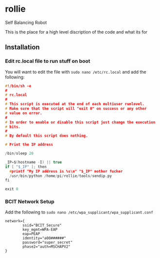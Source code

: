 # rollie
Self Balancing Robot


This is the place for a high level discription of the code and what its for


## Installation
### Edit rc.local file to run stuff on boot

You will want to edit the file with `sudo nano /etc/rc.local` and add the following:

```c
#!/bin/sh -e
#
# rc.local
#
# This script is executed at the end of each multiuser runlevel.
# Make sure that the script will "exit 0" on success or any other
# value on error.
#
# In order to enable or disable this script just change the execution
# bits.
#
# By default this script does nothing.

# Print the IP address

/bin/sleep 20

_IP=$(hostname -I) || true
if [ "$_IP" ]; then
  #printf "My IP address is %s\n" "$_IP" mother fucker
  /usr/bin/python /home/pi/rollie/tools/sendip.py
fi

exit 0 
```

### BCIT Network Setup
Add the following to `sudo nano /etc/wpa_supplicant/wpa_supplicant.conf`
```
network={
        ssid="BCIT_Secure"
        key_mgmt=WPA-EAP
        eap=PEAP
        identity="a00######"
        password="super_secret"
        phase2="auth=MSCHAPV2"
}
```
